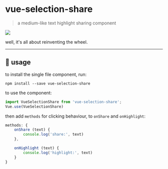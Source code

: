 <!--
 * @Date: 01/06/2021 21.20.26 +0800
 * @Author: KnowsCount
 * @LastEditTime: 01/06/2021 22.28.24 +0800
 * @FilePath: /vue-selection-share/README.md
-->

# vue-selection-share

> a medium-like text highlight sharing component

![](https://knowscount-1304485449.cos.ap-shanghai.myqcloud.com/img/Screenshot%202021-06-01%20at%2021.21.11.png)

well, it's all about reinventing the wheel.

---

## 🤤 usage

to install the single file component, run:

```
npm install --save vue-selection-share
```

to use the component:

<!-- prettier-ignore-start -->
```vue.js
import VueSelectionShare from 'vue-selection-share';
Vue.use(VueSelectionShare)
```
<!-- prettier-ignore-end -->

then add `methods` for clicking behaviour, to `onShare` and `onHighlight`:

<!-- prettier-ignore-start -->
```vue.js
methods: {
    onShare (text) {
        console.log('share:', text)
    },

    onHighlight (text) {
        console.log('highlight:', text)
    }
}
```
<!-- prettier-ignore-end -->
